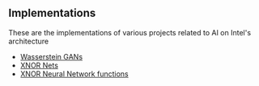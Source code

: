 ## Implementations
These are the implementations of various projects related to AI on Intel's architecture
- [Wasserstein GANs](https://github.com/prajjwal1/gans)
- [XNOR Nets](https://github.com/akhauriyash/XNOR-Nets)
- [XNOR Neural Network functions](https://github.com/akhauriyash/XNOR-Intel-ISA)
